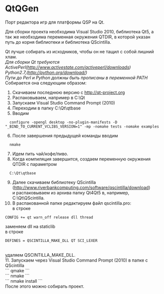 QtQGen
======
Порт редактора игр для платформы QSP на Qt.

Для сборки проекта необходима Visual Studio 2010, библиотека Qt5, а так же необходима переменная окружения QTDIR,
в которой указан путь до корня библиотеки и библиотека QScintilla.

Qt лучше собирать из исходников, чтобы он не тащил с собой лишний хлам.<br/>
*Для сборки Qt требуются*<br/>
*ActivePerl(http://www.activestate.com/activeperl/downloads)*<br/>
*Python2.7,(http://python.org/download/)*<br/>
*Пути до Perl и Python должны быть прописаны в переменной PATH*<br/>
Собирается она следующим образом:<br/>
1. Скачиваем последнюю версию с http://qt-project.org<br/>
2. Распаковываем, например в C:\Qt<br/>
3. Запускаем Visual Studio Command Prompt (2010)<br/>
4. Переходим в папку C:\Qt\qtbase<br/>
5. Вводим <br/>
```
  configure -opengl desktop -no-plugin-manifests -D "_BIND_TO_CURRENT_VCLIBS_VERSION=1" -mp -nomake tests -nomake examples
```
6. После завершения предыдущей команды вводим<br/>
```
  nmake
```
7. Идем пить чай/кофе/пиво.<br/>
8. Когда компиляция завершится, создаем переменную окружения QTDIR с параметром<br/>
```
  C:\Qt\qtbase
```
9. Далее скачиваем библиотеку QScintilla (http://www.riverbankcomputing.com/software/qscintilla/download)<br/>
и распаковываем из архива папку Qt4Qt5 в, например, C:\Qt\QScintilla.<br/>
10. В распакованной папке редактируем файл qscintilla.pro:<br/>
в строке<br/>
```
CONFIG += qt warn_off release dll thread
```
заменяем dll на staticlib<br/>
в строке<br/>
```
DEFINES = QSCINTILLA_MAKE_DLL QT SCI_LEXER
```
<br/>
удаляем QSCINTILLA_MAKE_DLL.<br/>
11. Запускаем через Visual Studio Command Prompt (2010) в папке с QScintilla<br/>
```
qmake
```
<br/>
```
nmake
```
<br/>
```
nmake install
```
<br/>
После этого можно собирать проект.

